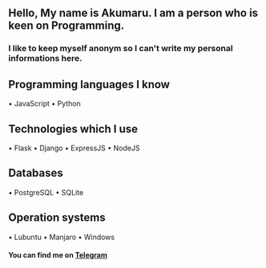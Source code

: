 ## Hello, My name is Akumaru. I am a person who is keen on Programming.
### I like to keep myself anonym so I can't write my personal informations here.

## Programming languages I know
• JavaScript
• Python

## Technologies which I use
• Flask
• Django
• ExpressJS
• NodeJS

## Databases
• PostgreSQL
• SQLite

## Operation systems
• Lubuntu
• Manjaro
• Windows


#### You can find me on [Telegram](https://t.me/akumaru_san)
